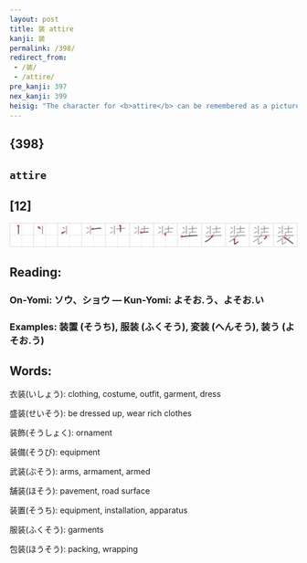 ```yaml
---
layout: post
title: 装 attire
kanji: 装
permalink: /398/
redirect_from:
 - /装/
 - /attire/
pre_kanji: 397
nex_kanji: 399
heisig: "The character for <b>attire</b> can be remembered as a picture of what we may call a &quot;<i>turtle-samurai</i>&quot; sweater. At the top we see the <i>turtle-samurai</i> and at the bottom the element for <i>garment</i>."
---
```


## {398}

## `attire`

## [12]

<div class="stroke"><img src="../images/E8A385.png" /></div>

## Reading:

### On-Yomi: ソウ、ショウ &mdash; Kun-Yomi: よそお.う、よそお.い

### Examples: 装置 (そうち), 服装 (ふくそう), 変装 (へんそう), 装う (よそお.う)

## Words:

衣装(いしょう): clothing, costume, outfit, garment, dress

盛装(せいそう): be dressed up, wear rich clothes

装飾(そうしょく): ornament

装備(そうび): equipment

武装(ぶそう): arms, armament, armed

舗装(ほそう): pavement, road surface

装置(そうち): equipment, installation, apparatus

服装(ふくそう): garments

包装(ほうそう): packing, wrapping
